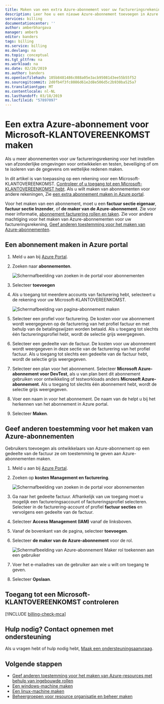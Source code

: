 ```yaml
---
title: Maken van een extra Azure-abonnement voor uw factureringsrekening | Microsoft Docs
description: Leer hoe u een nieuwe Azure-abonnement toevoegen in Azure portal.
services: billing
documentationcenter: ''
author: amberbhargava
manager: amberb
editor: banders
tags: billing
ms.service: billing
ms.devlang: na
ms.topic: conceptual
ms.tgt_pltfrm: na
ms.workload: na
ms.date: 02/28/2019
ms.author: banders
ms.openlocfilehash: 105b8481486c088a05e3acb95081d3ee55b55f52
ms.sourcegitcommit: 2d0fb4f3fc8086d61e2d8e506d5c2b930ba525a7
ms.translationtype: MT
ms.contentlocale: nl-NL
ms.lasthandoff: 03/18/2019
ms.locfileid: "57897097"
---
```

# <a name="create-an-additional-azure-subscription-for-microsoft-customer-agreement"></a>Een extra Azure-abonnement voor Microsoft-KLANTOVEREENKOMST maken

Als u meer abonnementen voor uw factureringsrekening voor het instellen van afzonderlijke omgevingen voor ontwikkelen en testen, beveiliging of om te isoleren van de gegevens om wettelijke redenen maken.

In dit artikel is van toepassing op een rekening voor een Microsoft-KLANTOVEREENKOMST. [Controleer of u toegang tot een Microsoft-KLANTOVEREENKOMST hebt](#check-access-to-a-microsoft-customer-agreement). Als u wilt maken van abonnementen voor andere rekeningen, Zie [een extra abonnement maken in Azure portal](billing-create-subscription.md).

Voor het maken van een abonnement, moet u een **factuur sectie eigenaar**, **factuur sectie Inzender**, of **de maker van de Azure-abonnement**. Zie voor meer informatie, [abonnement facturering rollen en taken](billing-understand-mca-roles.md#subscription-billing-roles-and-tasks). Zie voor andere machtiging voor het maken van Azure-abonnementen voor uw factureringsrekening, [Geef anderen toestemming voor het maken van Azure-abonnementen](#give-others-permission-to-create-azure-subscriptions).

## <a name="create-a-subscription-in-the-azure-portal"></a>Een abonnement maken in Azure portal

1. Meld u aan bij [Azure Portal](https://portal.azure.com).

2. Zoeken naar **abonnementen**.

   ![Schermafbeelding van zoeken in de portal voor abonnementen](./media/billing-mca-create-subscription/billing-search-cost-management-billing.png)

3. Selecteer **toevoegen**

4. Als u toegang tot meerdere accounts van facturering hebt, selecteert u de rekening voor uw Microsoft-KLANTOVEREENKOMST.

   ![Schermafbeelding van pagina-abonnement maken](./media/billing-mca-create-subscription/billing-mca-create-azure-subscription.png)

5. Selecteer een profiel voor facturering. De kosten voor uw abonnement wordt weergegeven op de facturering van het profiel factuur en met behulp van de betalingswijzen worden betaald. Als u toegang tot slechts één factureringsprofiel hebt, wordt de selectie grijs weergegeven.

6. Selecteer een gedeelte van de factuur. De kosten voor uw abonnement wordt weergegeven in deze sectie van de facturering van het profiel factuur. Als u toegang tot slechts een gedeelte van de factuur hebt, wordt de selectie grijs weergegeven.

7. Selecteer een plan voor het abonnement. Selecteer **Microsoft Azure-abonnement voor DevTest**, als u van plan bent dit abonnement gebruiken voor ontwikkeling of testworkloads anders **Microsoft Azure-abonnement**. Als u toegang tot slechts één abonnement hebt, wordt de selectie grijs weergegeven.

8. Voer een naam in voor het abonnement. De naam van de helpt u bij het herkennen van het abonnement in Azure portal.

9. Selecteer **Maken**.

## <a name="give-others-permission-to-create-azure-subscriptions"></a>Geef anderen toestemming voor het maken van Azure-abonnementen

Gebruikers toevoegen als ontwikkelaars van Azure-abonnement op een gedeelte van de factuur ze om toestemming te geven aan Azure-abonnementen maken.

1. Meld u aan bij [Azure Portal](https://portal.azure.com).

2. Zoeken op **kosten Management en facturering**.

   ![Schermafbeelding van zoeken in de portal voor abonnementen](./media/billing-mca-create-subscription/billing-search-cost-management-billing.png)

3. Ga naar het gedeelte factuur. Afhankelijk van uw toegang moet u mogelijk een factureringsaccount of factureringsprofiel selecteren. Selecteer in de facturering-account of profiel **factuur secties** en vervolgens een gedeelte van de factuur.

4. Selecteer **Access Management (IAM)** vanaf de linksboven.

5. Vanaf de bovenkant van de pagina, selecteer **toevoegen**.

6. Selecteer **de maker van de Azure-abonnement** voor de rol.

   ![Schermafbeelding van Azure-abonnement Maker rol toekennen aan een gebruiker](./media/billing-mca-create-subscription/billing-mca-add-azure-subscription-creator.png)

7. Voer het e-mailadres van de gebruiker aan wie u wilt om toegang te geven.

8. Selecteer **Opslaan**.

## <a name="check-access-to-a-microsoft-customer-agreement"></a>Toegang tot een Microsoft-KLANTOVEREENKOMST controleren
[!INCLUDE [billing-check-mca](../../includes/billing-check-mca.md)]

## <a name="need-help-contact-support"></a>Hulp nodig? Contact opnemen met ondersteuning

Als u vragen hebt of hulp nodig hebt, [Maak een ondersteuningsaanvraag](https://go.microsoft.com/fwlink/?linkid=2083458).

## <a name="next-steps"></a>Volgende stappen

- [Geef anderen toestemming voor het maken van Azure-resources met behulp van ingebouwde rollen](../role-based-access-control/built-in-roles.md#built-in-role-descriptions)
- [Een windows-machine maken](../virtual-machines/windows/quick-create-portal.md)
- [Een linux-machine maken](../virtual-machines/linux/quick-create-portal.md)
- [Beheergroepen voor resource organisatie en beheer maken](../governance/management-groups/create.md?toc=/azure/billing/TOC.json)
